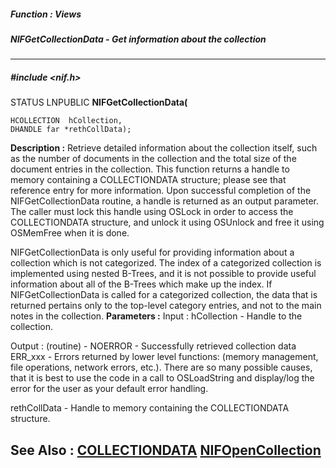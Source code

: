 ##### Function : Views
##### NIFGetCollectionData - Get information about the collection
---
##### #include <nif.h>
STATUS LNPUBLIC **NIFGetCollectionData(**

	HCOLLECTION  hCollection,
	DHANDLE far *rethCollData);
**Description :**
Retrieve detailed information about the collection itself, such as the number 
of documents in the collection and the total size of the document entries in 
the collection.  This function returns a handle to memory containing a 
COLLECTIONDATA structure;  please see that reference entry for more 
information.  Upon successful completion of the NIFGetCollectionData routine, a 
handle is returned as an output parameter.  The caller must lock this handle 
using OSLock in order to access the COLLECTIONDATA structure, and unlock it 
using OSUnlock and free it using OSMemFree when it is done.

 NIFGetCollectionData is only useful for providing information about a 
collection which is not categorized.  The index of a categorized collection is 
implemented using nested B-Trees, and it is not possible to provide useful 
information about all of the B-Trees which make up the index.  If  
NIFGetCollectionData is called for a categorized collection, the data that is 
returned pertains only to the top-level category entries, and not to the main 
notes in the collection.
**Parameters :**
Input :
hCollection  -  Handle to the collection.

Output :
(routine)  -  NOERROR - Successfully retrieved collection data
ERR_xxx - Errors returned by lower level functions: (memory management, file operations, network errors, etc.).  There are so many possible causes, that it is best to use the code in a call to OSLoadString and display/log the error for the user as your default error handling.


rethCollData  -  Handle to memory containing the COLLECTIONDATA structure.

**See Also :**
[COLLECTIONDATA](D:/md_files/COLLECTIONDATA.md)
[NIFOpenCollection](D:/md_files/NIFOpenCollection.md)
---
